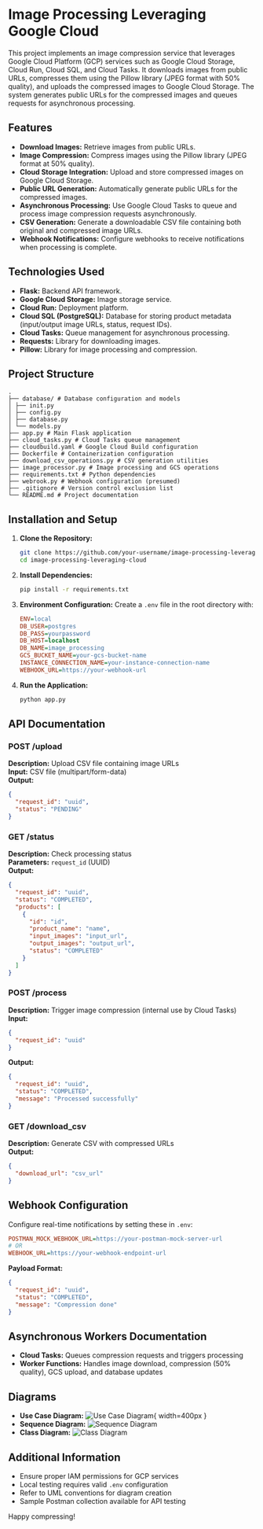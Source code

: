 # Image Processing Leveraging Google Cloud

This project implements an image compression service that leverages Google Cloud Platform (GCP) services such as Google Cloud Storage, Cloud Run, Cloud SQL, and Cloud Tasks. It downloads images from public URLs, compresses them using the Pillow library (JPEG format with 50% quality), and uploads the compressed images to Google Cloud Storage. The system generates public URLs for the compressed images and queues requests for asynchronous processing.

## Features
- **Download Images:** Retrieve images from public URLs.
- **Image Compression:** Compress images using the Pillow library (JPEG format at 50% quality).
- **Cloud Storage Integration:** Upload and store compressed images on Google Cloud Storage.
- **Public URL Generation:** Automatically generate public URLs for the compressed images.
- **Asynchronous Processing:** Use Google Cloud Tasks to queue and process image compression requests asynchronously.
- **CSV Generation:** Generate a downloadable CSV file containing both original and compressed image URLs.
- **Webhook Notifications:** Configure webhooks to receive notifications when processing is complete.

## Technologies Used
- **Flask:** Backend API framework.
- **Google Cloud Storage:** Image storage service.
- **Cloud Run:** Deployment platform.
- **Cloud SQL (PostgreSQL):** Database for storing product metadata (input/output image URLs, status, request IDs).
- **Cloud Tasks:** Queue management for asynchronous processing.
- **Requests:** Library for downloading images.
- **Pillow:** Library for image processing and compression.

## Project Structure
```
.
├── database/ # Database configuration and models
│ ├── init.py
│ ├── config.py
│ ├── database.py
│ └── models.py
├── app.py # Main Flask application
├── cloud_tasks.py # Cloud Tasks queue management
├── cloudbuild.yaml # Google Cloud Build configuration
├── Dockerfile # Containerization configuration
├── download_csv_operations.py # CSV generation utilities
├── image_processor.py # Image processing and GCS operations
├── requirements.txt # Python dependencies
├── webrook.py # Webhook configuration (presumed)
├── .gitignore # Version control exclusion list
└── README.md # Project documentation
```

## Installation and Setup

1. **Clone the Repository:**
   ```bash
   git clone https://github.com/your-username/image-processing-leveraging-cloud.git
   cd image-processing-leveraging-cloud
   ```

2. **Install Dependencies:**
   ```bash
   pip install -r requirements.txt
   ```

3. **Environment Configuration:**
   Create a `.env` file in the root directory with:
   ```ini
   ENV=local
   DB_USER=postgres
   DB_PASS=yourpassword
   DB_HOST=localhost
   DB_NAME=image_processing
   GCS_BUCKET_NAME=your-gcs-bucket-name
   INSTANCE_CONNECTION_NAME=your-instance-connection-name
   WEBHOOK_URL=https://your-webhook-url
   ```

4. **Run the Application:**
   ```bash
   python app.py
   ```

## API Documentation

### POST /upload
**Description:** Upload CSV file containing image URLs  
**Input:** CSV file (multipart/form-data)  
**Output:** 
```json
{
  "request_id": "uuid",
  "status": "PENDING"
}
```

### GET /status
**Description:** Check processing status  
**Parameters:** `request_id` (UUID)  
**Output:**
```json
{
  "request_id": "uuid",
  "status": "COMPLETED",
  "products": [
    {
      "id": "id",
      "product_name": "name",
      "input_images": "input_url",
      "output_images": "output_url",
      "status": "COMPLETED"
    }
  ]
}
```

### POST /process
**Description:** Trigger image compression (internal use by Cloud Tasks)  
**Input:**
```json
{
  "request_id": "uuid"
}
```
**Output:**
```json
{
  "request_id": "uuid",
  "status": "COMPLETED",
  "message": "Processed successfully"
}
```

### GET /download_csv
**Description:** Generate CSV with compressed URLs  
**Output:**
```json
{
  "download_url": "csv_url"
}
```

## Webhook Configuration
Configure real-time notifications by setting these in `.env`:
```ini
POSTMAN_MOCK_WEBHOOK_URL=https://your-postman-mock-server-url
# OR
WEBHOOK_URL=https://your-webhook-endpoint-url
```

**Payload Format:**
```json
{
  "request_id": "uuid",
  "status": "COMPLETED",
  "message": "Compression done"
}
```

## Asynchronous Workers Documentation
- **Cloud Tasks:** Queues compression requests and triggers processing
- **Worker Functions:** Handles image download, compression (50% quality), GCS upload, and database updates

## Diagrams
- **Use Case Diagram:** ![Use Case Diagram](diagrams/use_case_diagram.png){ width=400px }
- **Sequence Diagram:** ![Sequence Diagram](diagrams/sequence_diagram.png)
- **Class Diagram:** ![Class Diagram](diagrams/class_diagram.png)

## Additional Information
- Ensure proper IAM permissions for GCP services
- Local testing requires valid `.env` configuration
- Refer to UML conventions for diagram creation
- Sample Postman collection available for API testing

Happy compressing!
